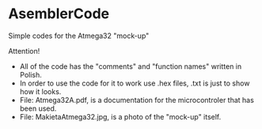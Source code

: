 # AsemblerCode
Simple codes for the Atmega32 "mock-up"

Attention! 
- All of the code has the "comments" and "function names" written in Polish.   
- In order to use the code for it to work use .hex files, .txt is just to show how it looks.
- File: Atmega32A.pdf, is a documentation for the microcontroler that has been used.
- File: MakietaAtmega32.jpg, is a photo of the "mock-up" itself.

